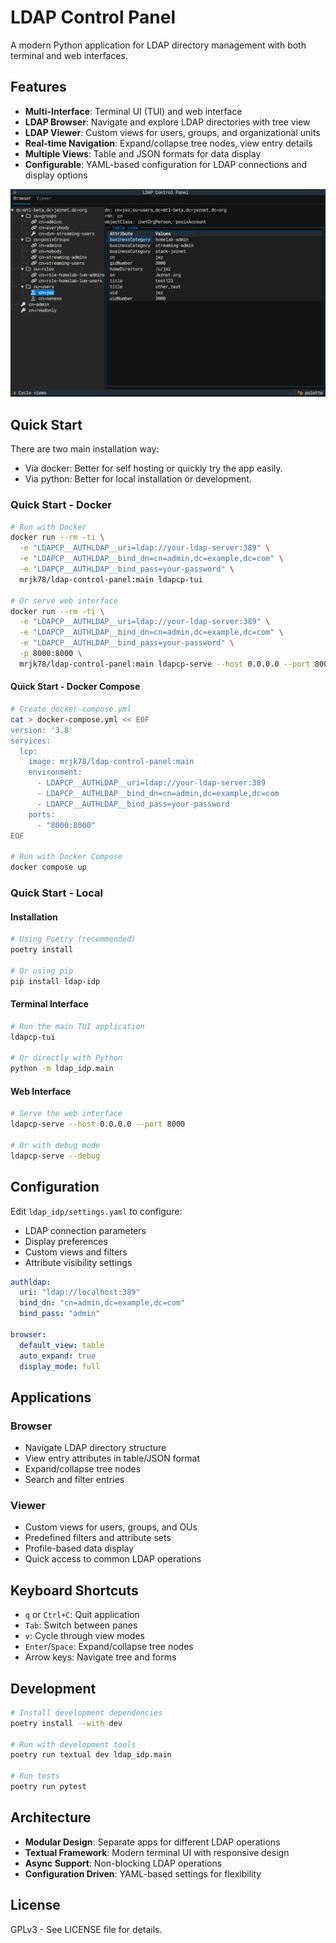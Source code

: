 # LDAP Control Panel

A modern Python application for LDAP directory management with both terminal and web interfaces.

## Features

- **Multi-Interface**: Terminal UI (TUI) and web interface
- **LDAP Browser**: Navigate and explore LDAP directories with tree view
- **LDAP Viewer**: Custom views for users, groups, and organizational units
- **Real-time Navigation**: Expand/collapse tree nodes, view entry details
- **Multiple Views**: Table and JSON formats for data display
- **Configurable**: YAML-based configuration for LDAP connections and display options

![LDAP Control Panel Interface](docs/screenshots/screenshot1.png "LDAP Control Panel - Modern terminal interface showing tabbed applications with Browser and Viewer tabs")


## Quick Start

There are two main installation way:
- Via docker: Better for self hosting or quickly try the app easily.
- Via python: Better for local installation or development.

### Quick Start - Docker

```bash
# Run with Docker
docker run --rm -ti \
  -e "LDAPCP__AUTHLDAP__uri=ldap://your-ldap-server:389" \
  -e "LDAPCP__AUTHLDAP__bind_dn=cn=admin,dc=example,dc=com" \
  -e "LDAPCP__AUTHLDAP__bind_pass=your-password" \
  mrjk78/ldap-control-panel:main ldapcp-tui

# Or serve web interface
docker run --rm -ti \
  -e "LDAPCP__AUTHLDAP__uri=ldap://your-ldap-server:389" \
  -e "LDAPCP__AUTHLDAP__bind_dn=cn=admin,dc=example,dc=com" \
  -e "LDAPCP__AUTHLDAP__bind_pass=your-password" \
  -p 8000:8000 \
  mrjk78/ldap-control-panel:main ldapcp-serve --host 0.0.0.0 --port 8000
```

#### Quick Start - Docker Compose

```bash
# Create docker-compose.yml
cat > docker-compose.yml << EOF
version: '3.8'
services:
  lcp:
    image: mrjk78/ldap-control-panel:main
    environment:
      - LDAPCP__AUTHLDAP__uri=ldap://your-ldap-server:389
      - LDAPCP__AUTHLDAP__bind_dn=cn=admin,dc=example,dc=com
      - LDAPCP__AUTHLDAP__bind_pass=your-password
    ports:
      - "8000:8000"
EOF

# Run with Docker Compose
docker compose up
```

### Quick Start - Local

#### Installation

```bash
# Using Poetry (recommended)
poetry install

# Or using pip
pip install ldap-idp
```

#### Terminal Interface

```bash
# Run the main TUI application
ldapcp-tui

# Or directly with Python
python -m ldap_idp.main
```

#### Web Interface

```bash
# Serve the web interface
ldapcp-serve --host 0.0.0.0 --port 8000

# Or with debug mode
ldapcp-serve --debug
```

## Configuration

Edit `ldap_idp/settings.yaml` to configure:

- LDAP connection parameters
- Display preferences
- Custom views and filters
- Attribute visibility settings

```yaml
authldap:
  uri: "ldap://localhost:389"
  bind_dn: "cn=admin,dc=example,dc=com"
  bind_pass: "admin"

browser:
  default_view: table
  auto_expand: true
  display_mode: full
```

## Applications

### Browser
- Navigate LDAP directory structure
- View entry attributes in table/JSON format
- Expand/collapse tree nodes
- Search and filter entries

### Viewer  
- Custom views for users, groups, and OUs
- Predefined filters and attribute sets
- Profile-based data display
- Quick access to common LDAP operations

## Keyboard Shortcuts

- `q` or `Ctrl+C`: Quit application
- `Tab`: Switch between panes
- `v`: Cycle through view modes
- `Enter`/`Space`: Expand/collapse tree nodes
- Arrow keys: Navigate tree and forms

## Development

```bash
# Install development dependencies
poetry install --with dev

# Run with development tools
poetry run textual dev ldap_idp.main

# Run tests
poetry run pytest
```

## Architecture

- **Modular Design**: Separate apps for different LDAP operations
- **Textual Framework**: Modern terminal UI with responsive design
- **Async Support**: Non-blocking LDAP operations
- **Configuration Driven**: YAML-based settings for flexibility

## License

GPLv3 - See LICENSE file for details. 
